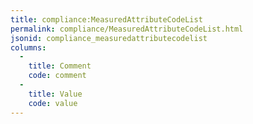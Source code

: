 ```yaml
---
title: compliance:MeasuredAttributeCodeList
permalink: compliance/MeasuredAttributeCodeList.html
jsonid: compliance_measuredattributecodelist
columns:
  - 
    title: Comment
    code: comment
  - 
    title: Value
    code: value
---
```

